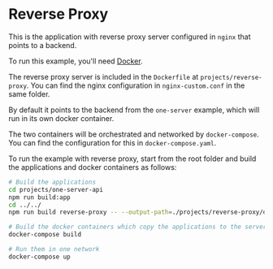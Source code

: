# Reverse Proxy

This is the application with reverse proxy server configured in `nginx` that points to a backend. 

To run this example, you'll need [Docker](https://www.docker.com/). 

The reverse proxy server is included in the `Dockerfile` at `projects/reverse-proxy`. You can find the nginx configuration in `nginx-custom.conf` in the same folder.

By default it points to the backend from the `one-server` example, which will run in its own docker container.

The two containers will be orchestrated and networked by `docker-compose`. You can find the configuration for this in `docker-compose.yaml`.

To run the example with reverse proxy, start from the root folder and build the applications and docker containers as follows:
```bash
# Build the applications
cd projects/one-server-api
npm run build:app
cd ../../
npm run build reverse-proxy -- --output-path=./projects/reverse-proxy/dist

# Build the docker containers which copy the applications to the servers
docker-compose build

# Run them in one network
docker-compose up
```
